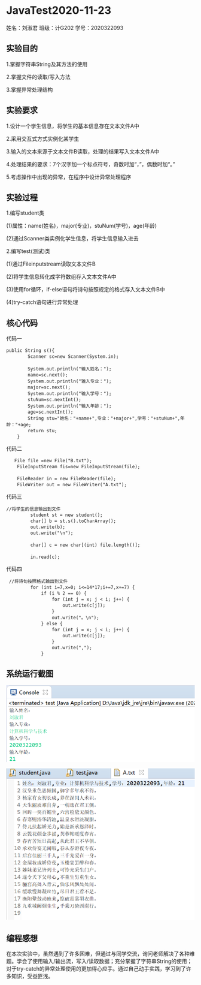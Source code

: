 # JavaTest2020-11-23
姓名：刘淑君 班级：计G202 学号：2020322093

## 实验目的

1.掌握字符串String及其方法的使用

2.掌握文件的读取/写入方法

3.掌握异常处理结构

## 实验要求

1.设计一个学生信息，将学生的基本信息存在文本文件A中

2.采用交互式方式实例化某学生

3.输入的文本来源于文本文件B读取，处理的结果写入文本文件A中

4.处理结果的要求：7个汉字加一个标点符号，奇数时加“，”，偶数时加“。”

5.考虑操作中出现的异常，在程序中设计异常处理程序

## 实验过程
1.编写student类

(1)属性：name(姓名)，major(专业)，stuNum(学号)，age(年龄)

(2)通过Scanner类实例化学生信息，将学生信息输入进去

2.编写test(测试)类

(1)通过Fileinputstream读取文本文件B

(2)将学生信息转化成字符数组存入文本文件A中

(3)使用for循环，if-else语句将诗句按照规定的格式存入文本文件B中

(4)try-catch语句进行异常处理

## 核心代码

代码一

```
public String s(){
    	Scanner sc=new Scanner(System.in);
    	
    	System.out.println("输入姓名：");
    	name=sc.next();
    	System.out.println("输入专业：");
    	major=sc.next();
    	System.out.println("输入学号：");
    	stuNum=sc.nextInt();
    	System.out.println("输入年龄：");
    	age=sc.nextInt();
    	String stu="姓名："+name+",专业："+major+",学号："+stuNum+",年龄："+age;
		return stu;
    }
```

代码二

```
   File file =new File("B.txt");
	FileInputStream fis=new FileInputStream(file);
	
	FileReader in = new FileReader(file);
    FileWriter out = new FileWriter("A.txt");
```

代码三

```
//将学生的信息输出到文件
         student st = new student();
         char[] b = st.s().toCharArray();
         out.write(b);                  
         out.write("\n");

         char[] c = new char[(int) file.length()];

         in.read(c);
```

代码四

```
 //将诗句按照格式输出到文件
         for (int i=7,x=0; i<=14*17;i+=7,x+=7) { 
             if (i % 2 == 0) {
                 for (int j = x; j < i; j++) {
                     out.write(c[j]);
                 }
                 out.write("。\n");
             } else {
                 for (int j = x; j < i; j++) {
                     out.write(c[j]);
                 }
                 out.write(",");
             }
```

## 系统运行截图

![](https://github.com/Liu-shujun/JavaTest2020-11-23/blob/main/%E6%8D%95%E8%8E%B75.PNG)


![](https://github.com/Liu-shujun/JavaTest2020-11-23/blob/main/%E6%8D%95%E8%8E%B76.PNG)

## 编程感想

在本次实验中，虽然遇到了许多困难，但通过与同学交流，询问老师解决了各种难题。学会了使用输入/输出流，写入/读取数据；充分掌握了字符串String的使用；对于try-catch的异常处理使用的更加得心应手。通过自己动手实践，学习到了许多知识，受益匪浅。



















